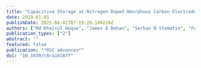 ```yaml
---
title: "Capacitive Storage at Nitrogen Doped Amorphous Carbon Electrodes: Structural and Chemical Effects of Nitrogen Incorporation"
date: 2019-01-01
publishDate: 2025-04-01T07:19:20.149229Z
authors: ["Md Khairul Hoque", "James A Behan", "Serban N Stamatin", "Federico Zen", "Tatiana S Perova", "Paula E Colavita"]
publication_types: ["2"]
abstract: ""
featured: false
publication: "*RSC advances*"
doi: "10.1039/c8ra10187f"
---
```


